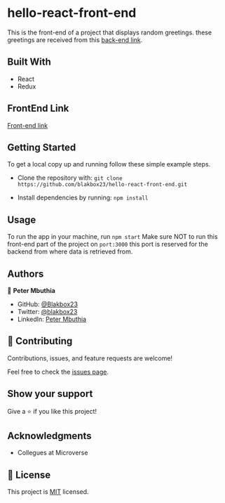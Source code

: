 # hello-react-front-end
This is the front-end of a project that displays random greetings. these greetings are received from this [back-end link](https://github.com/blakbox23/hello-rails-back-end). 

## Built With
- React
- Redux

## FrontEnd Link
[Front-end link](https://github.com/blakbox23/hello-rails-back-end)

## Getting Started

To get a local copy up and running follow these simple example steps.
- Clone the repository with:
`git clone https://github.com/blakbox23/hello-react-front-end.git`

- Install dependencies by running:
`npm install`

## Usage
To run the app in your machine, run `npm start`
Make sure NOT to run this front-end part of the project on `port:3000` this port is reserved for the backend from where data is retrieved from.


## Authors

👤 **Peter Mbuthia**

- GitHub: [@Blakbox23](https://github.com/blakbox23)
- Twitter: [@blakbox23](https://twitter.com/blakbox23)
- LinkedIn: [Peter Mbuthia](https://www.linkedin.com/in/peter-mbuthia)


## 🤝 Contributing

Contributions, issues, and feature requests are welcome!

Feel free to check the [issues page](https://github.com/blakbox23/hello-rails-back-end./issues).

## Show your support

Give a ⭐️ if you like this project!

## Acknowledgments

- Collegues at Microverse

## 📝 License

This project is [MIT](./MIT.md) licensed.
